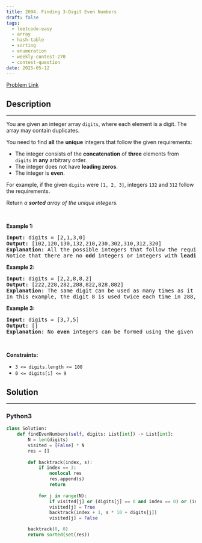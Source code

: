 ```yaml
---
title: 2094. Finding 3-Digit Even Numbers
draft: false
tags: 
  - leetcode-easy
  - array
  - hash-table
  - sorting
  - enumeration
  - weekly-contest-270
  - contest-question
date: 2025-05-12
---
```


[Problem Link](https://leetcode.com/problems/finding-3-digit-even-numbers/)

## Description

---
<p>You are given an integer array <code>digits</code>, where each element is a digit. The array may contain duplicates.</p>

<p>You need to find <strong>all</strong> the <strong>unique</strong> integers that follow the given requirements:</p>

<ul>
	<li>The integer consists of the <strong>concatenation</strong> of <strong>three</strong> elements from <code>digits</code> in <strong>any</strong> arbitrary order.</li>
	<li>The integer does not have <strong>leading zeros</strong>.</li>
	<li>The integer is <strong>even</strong>.</li>
</ul>

<p>For example, if the given <code>digits</code> were <code>[1, 2, 3]</code>, integers <code>132</code> and <code>312</code> follow the requirements.</p>

<p>Return <em>a <strong>sorted</strong> array of the unique integers.</em></p>

<p>&nbsp;</p>
<p><strong class="example">Example 1:</strong></p>

<pre>
<strong>Input:</strong> digits = [2,1,3,0]
<strong>Output:</strong> [102,120,130,132,210,230,302,310,312,320]
<strong>Explanation:</strong> All the possible integers that follow the requirements are in the output array. 
Notice that there are no <strong>odd</strong> integers or integers with <strong>leading zeros</strong>.
</pre>

<p><strong class="example">Example 2:</strong></p>

<pre>
<strong>Input:</strong> digits = [2,2,8,8,2]
<strong>Output:</strong> [222,228,282,288,822,828,882]
<strong>Explanation:</strong> The same digit can be used as many times as it appears in digits. 
In this example, the digit 8 is used twice each time in 288, 828, and 882. 
</pre>

<p><strong class="example">Example 3:</strong></p>

<pre>
<strong>Input:</strong> digits = [3,7,5]
<strong>Output:</strong> []
<strong>Explanation:</strong> No <strong>even</strong> integers can be formed using the given digits.
</pre>

<p>&nbsp;</p>
<p><strong>Constraints:</strong></p>

<ul>
	<li><code>3 &lt;= digits.length &lt;= 100</code></li>
	<li><code>0 &lt;= digits[i] &lt;= 9</code></li>
</ul>


## Solution

---
### Python3
``` py title='finding-3-digit-even-numbers'
class Solution:
    def findEvenNumbers(self, digits: List[int]) -> List[int]:
        N = len(digits)
        visited = [False] * N
        res = []
        
        def backtrack(index, s):
            if index == 3:
                nonlocal res
                res.append(s)
                return
            
            for j in range(N):
                if visited[j] or (digits[j] == 0 and index == 0) or (index == 2 and digits[j] % 2 != 0): continue
                visited[j] = True
                backtrack(index + 1, s * 10 + digits[j])
                visited[j] = False

        backtrack(0, 0)
        return sorted(set(res))


```

